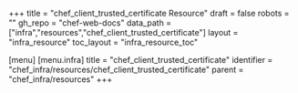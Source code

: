 +++
title = "chef_client_trusted_certificate Resource"
draft = false
robots = ""
gh_repo = "chef-web-docs"
data_path = ["infra","resources","chef_client_trusted_certificate"]
layout = "infra_resource"
toc_layout = "infra_resource_toc"

[menu]
  [menu.infra]
    title = "chef_client_trusted_certificate"
    identifier = "chef_infra/resources/chef_client_trusted_certificate"
    parent = "chef_infra/resources"
+++

<!-- The contents of this page are automatically generated from the chef_client_trusted_certificate.yaml file in the data/infra/resources directory. -->
<!-- To suggest a change, edit the https://github.com/chef/chef/blob/main/lib/chef/resource/chef_client_trusted_certificate.rb file and submit a pull request to the https://github.com/chef/chef repository. -->
<!-- markdownlint-disable-file -->
